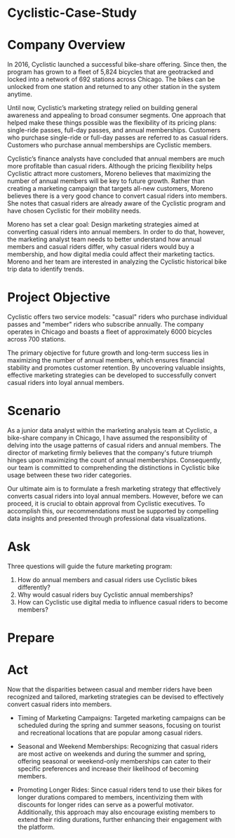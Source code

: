 # Cyclistic-Case-Study

# Company Overview

In 2016, Cyclistic launched a successful bike-share offering. Since then, the program has grown to a fleet of 5,824 bicycles that
are geotracked and locked into a network of 692 stations across Chicago. The bikes can be unlocked from one station and
returned to any other station in the system anytime.

Until now, Cyclistic’s marketing strategy relied on building general awareness and appealing to broad consumer segments.
One approach that helped make these things possible was the flexibility of its pricing plans: single-ride passes, full-day passes,
and annual memberships. Customers who purchase single-ride or full-day passes are referred to as casual riders. Customers
who purchase annual memberships are Cyclistic members.

Cyclistic’s finance analysts have concluded that annual members are much more profitable than casual riders. Although the
pricing flexibility helps Cyclistic attract more customers, Moreno believes that maximizing the number of annual members will
be key to future growth. Rather than creating a marketing campaign that targets all-new customers, Moreno believes there is a
very good chance to convert casual riders into members. She notes that casual riders are already aware of the Cyclistic
program and have chosen Cyclistic for their mobility needs.

Moreno has set a clear goal: Design marketing strategies aimed at converting casual riders into annual members. In order to
do that, however, the marketing analyst team needs to better understand how annual members and casual riders differ, why
casual riders would buy a membership, and how digital media could affect their marketing tactics. Moreno and her team are
interested in analyzing the Cyclistic historical bike trip data to identify trends.

# Project Objective

Cyclistic offers two service models: "casual" riders who purchase individual passes and "member" riders who subscribe annually. The company operates in Chicago and boasts a fleet of approximately 6000 bicycles across 700 stations.

The primary objective for future growth and long-term success lies in maximizing the number of annual members, which ensures financial stability and promotes customer retention. By uncovering valuable insights, effective marketing strategies can be developed to successfully convert casual riders into loyal annual members.

# Scenario
As a junior data analyst within the marketing analysis team at Cyclistic, a bike-share company in Chicago, I have assumed the responsibility of delving into the usage patterns of casual riders and annual members. The director of marketing firmly believes that the company's future triumph hinges upon maximizing the count of annual memberships. Consequently, our team is committed to comprehending the distinctions in Cyclistic bike usage between these two rider categories.

Our ultimate aim is to formulate a fresh marketing strategy that effectively converts casual riders into loyal annual members. However, before we can proceed, it is crucial to obtain approval from Cyclistic executives. To accomplish this, our recommendations must be supported by compelling data insights and presented through professional data visualizations.

# Ask
Three questions will guide the future marketing program:
1. How do annual members and casual riders use Cyclistic bikes differently?
2. Why would casual riders buy Cyclistic annual memberships?
3. How can Cyclistic use digital media to influence casual riders to become members?

# Prepare











# Act
Now that  the disparities between casual and member riders have been recognized and tailored, marketing strategies can be devised to effectively convert casual riders into members.

- Timing of Marketing Campaigns: Targeted marketing campaigns can be scheduled during the spring and summer seasons, focusing on tourist and recreational locations that are popular among casual riders.
  
- Seasonal and Weekend Memberships: Recognizing that casual riders are most active on weekends and during the summer and spring, offering seasonal or weekend-only memberships can cater to their specific preferences and increase their likelihood of becoming members.
  
- Promoting Longer Rides: Since casual riders tend to use their bikes for longer durations compared to members, incentivizing them with discounts for longer rides can serve as a powerful motivator. Additionally, this approach may also encourage existing members to extend their riding durations, further enhancing their engagement with the platform.
